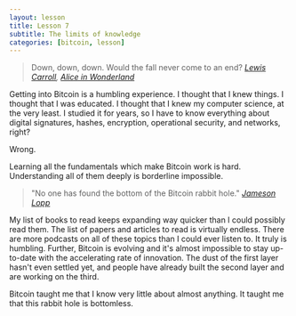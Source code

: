 ```yaml
---
layout: lesson
title: Lesson 7
subtitle: The limits of knowledge
categories: [bitcoin, lesson]
---
```


> Down, down, down. Would the fall never come to an end?
> <cite>[Lewis Carroll][carroll], [Alice in Wonderland][alice]</cite>

Getting into Bitcoin is a humbling experience. I thought that I knew
things. I thought that I was educated. I thought that I knew my computer
science, at the very least. I studied it for years, so I have to know
everything about digital signatures, hashes, encryption, operational
security, and networks, right?

Wrong.

Learning all the fundamentals which make Bitcoin work is hard.
Understanding all of them deeply is borderline impossible.

> "No one has found the bottom of the Bitcoin rabbit hole."
> <cite>[Jameson Lopp]</cite>

My list of books to read keeps expanding way quicker than I could
possibly read them. The list of papers and articles to read is virtually
endless. There are more podcasts on all of these topics than I could
ever listen to. It truly is humbling. Further, Bitcoin is evolving and
it's almost impossible to stay up-to-date with the accelerating rate of
innovation. The dust of the first layer hasn't even settled yet, and
people have already built the second layer and are working on the third.

Bitcoin taught me that I know very little about almost anything. It
taught me that this rabbit hole is bottomless.

[Jameson Lopp]: https://twitter.com/lopp/status/1061415918616698881

<!-- Wikipedia -->
[alice]: https://en.wikipedia.org/wiki/Alice%27s_Adventures_in_Wonderland
[carroll]: https://en.wikipedia.org/wiki/Lewis_Carroll
